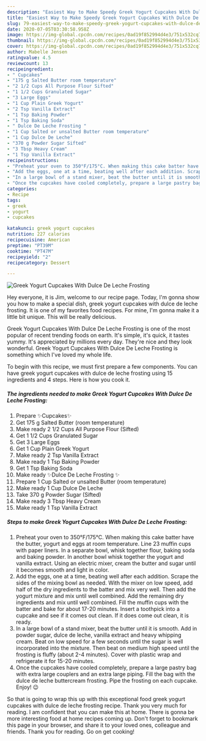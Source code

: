 ```yaml
---
description: "Easiest Way to Make Speedy Greek Yogurt Cupcakes With Dulce De Leche Frosting"
title: "Easiest Way to Make Speedy Greek Yogurt Cupcakes With Dulce De Leche Frosting"
slug: 79-easiest-way-to-make-speedy-greek-yogurt-cupcakes-with-dulce-de-leche-frosting
date: 2020-07-05T03:30:58.958Z
image: https://img-global.cpcdn.com/recipes/0ad19f852994d4e3/751x532cq70/greek-yogurt-cupcakes-with-dulce-de-leche-frosting-recipe-main-photo.jpg
thumbnail: https://img-global.cpcdn.com/recipes/0ad19f852994d4e3/751x532cq70/greek-yogurt-cupcakes-with-dulce-de-leche-frosting-recipe-main-photo.jpg
cover: https://img-global.cpcdn.com/recipes/0ad19f852994d4e3/751x532cq70/greek-yogurt-cupcakes-with-dulce-de-leche-frosting-recipe-main-photo.jpg
author: Mabelle Jensen
ratingvalue: 4.5
reviewcount: 13
recipeingredient:
- " Cupcakes"
- "175 g Salted Butter room temperature"
- "2 1/2 Cups All Purpose Flour Sifted"
- "1 1/2 Cups Granulated Sugar"
- "3 Large Eggs"
- "1 Cup Plain Greek Yogurt"
- "2 Tsp Vanilla Extract"
- "1 Tsp Baking Powder"
- "1 Tsp Baking Soda"
- " Dulce De Leche Frosting "
- "1 Cup Salted or unsalted Butter room temperature"
- "1 Cup Dulce De Leche"
- "370 g Powder Sugar Sifted"
- "3 Tbsp Heavy Cream"
- "1 Tsp Vanilla Extract"
recipeinstructions:
- "Preheat your oven to 350°F/175°C. When making this cake batter have the butter, yogurt and eggs at room temperature. Line 23 muffin cups with paper liners. In a separate bowl, whisk together flour, baking soda and baking powder. In another bowl whisk together the yogurt and vanilla extract. Using an electric mixer, cream the butter and sugar until it becomes smooth and light in color."
- "Add the eggs, one at a time, beating well after each addition. Scrape the sides of the mixing bowl as needed. With the mixer on low speed, add half of the dry ingredients to the batter and mix very well. Then add the yogurt mixture and mix until well combined. Add the remaining dry ingredients and mix until well combined. Fill the muffin cups with the batter and bake for about 17-20 minutes. Insert a toothpick into a cupcake and see if it comes out clean. If it does come out clean, it is ready."
- "In a large bowl of a stand mixer, beat the butter until it is smooth. Add in powder sugar, dulce de leche, vanilla extract and heavy whipping cream. Beat on low speed for a few seconds until the sugar is well incorporated into the mixture. Then beat on medium high speed until the frosting is fluffy (about 2-4 minutes). Cover with plastic wrap and refrigerate it for 15-20 minutes."
- "Once the cupcakes have cooled completely, prepare a large pastry bag with extra large couplers and an extra large piping. Fill the bag with the dulce de leche buttercream frosting. Pipe the frosting on each cupcake. Enjoy! 😉"
categories:
- Recipe
tags:
- greek
- yogurt
- cupcakes

katakunci: greek yogurt cupcakes 
nutrition: 227 calories
recipecuisine: American
preptime: "PT39M"
cooktime: "PT47M"
recipeyield: "2"
recipecategory: Dessert

---
```



![Greek Yogurt Cupcakes With Dulce De Leche Frosting](https://img-global.cpcdn.com/recipes/0ad19f852994d4e3/751x532cq70/greek-yogurt-cupcakes-with-dulce-de-leche-frosting-recipe-main-photo.jpg)

Hey everyone, it is Jim, welcome to our recipe page. Today, I'm gonna show you how to make a special dish, greek yogurt cupcakes with dulce de leche frosting. It is one of my favorites food recipes. For mine, I'm gonna make it a little bit unique. This will be really delicious.



Greek Yogurt Cupcakes With Dulce De Leche Frosting is one of the most popular of recent trending foods on earth. It's simple, it's quick, it tastes yummy. It's appreciated by millions every day. They're nice and they look wonderful. Greek Yogurt Cupcakes With Dulce De Leche Frosting is something which I've loved my whole life.


To begin with this recipe, we must first prepare a few components. You can have greek yogurt cupcakes with dulce de leche frosting using 15 ingredients and 4 steps. Here is how you cook it.

<!--inarticleads1-->

##### The ingredients needed to make Greek Yogurt Cupcakes With Dulce De Leche Frosting:

1. Prepare  ✨Cupcakes✨
1. Get 175 g Salted Butter (room temperature)
1. Make ready 2 1/2 Cups All Purpose Flour (Sifted)
1. Get 1 1/2 Cups Granulated Sugar
1. Get 3 Large Eggs
1. Get 1 Cup Plain Greek Yogurt
1. Make ready 2 Tsp Vanilla Extract
1. Make ready 1 Tsp Baking Powder
1. Get 1 Tsp Baking Soda
1. Make ready  ✨Dulce De Leche Frosting ✨
1. Prepare 1 Cup Salted or unsalted Butter (room temperature)
1. Make ready 1 Cup Dulce De Leche
1. Take 370 g Powder Sugar (Sifted)
1. Make ready 3 Tbsp Heavy Cream
1. Make ready 1 Tsp Vanilla Extract




<!--inarticleads2-->

##### Steps to make Greek Yogurt Cupcakes With Dulce De Leche Frosting:

1. Preheat your oven to 350°F/175°C. When making this cake batter have the butter, yogurt and eggs at room temperature. Line 23 muffin cups with paper liners. In a separate bowl, whisk together flour, baking soda and baking powder. In another bowl whisk together the yogurt and vanilla extract. Using an electric mixer, cream the butter and sugar until it becomes smooth and light in color.
1. Add the eggs, one at a time, beating well after each addition. Scrape the sides of the mixing bowl as needed. With the mixer on low speed, add half of the dry ingredients to the batter and mix very well. Then add the yogurt mixture and mix until well combined. Add the remaining dry ingredients and mix until well combined. Fill the muffin cups with the batter and bake for about 17-20 minutes. Insert a toothpick into a cupcake and see if it comes out clean. If it does come out clean, it is ready.
1. In a large bowl of a stand mixer, beat the butter until it is smooth. Add in powder sugar, dulce de leche, vanilla extract and heavy whipping cream. Beat on low speed for a few seconds until the sugar is well incorporated into the mixture. Then beat on medium high speed until the frosting is fluffy (about 2-4 minutes). Cover with plastic wrap and refrigerate it for 15-20 minutes.
1. Once the cupcakes have cooled completely, prepare a large pastry bag with extra large couplers and an extra large piping. Fill the bag with the dulce de leche buttercream frosting. Pipe the frosting on each cupcake. Enjoy! 😉




So that is going to wrap this up with this exceptional food greek yogurt cupcakes with dulce de leche frosting recipe. Thank you very much for reading. I am confident that you can make this at home. There is gonna be more interesting food at home recipes coming up. Don't forget to bookmark this page in your browser, and share it to your loved ones, colleague and friends. Thank you for reading. Go on get cooking!

